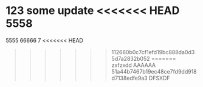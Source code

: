 123
some update
<<<<<<< HEAD
5558
=======
5555
66666
7
<<<<<<< HEAD
>>>>>>> 112660b0c7cf1efd19bc888da0d35d7a2832b052
=======
zxfzxdd
AAAAAA
>>>>>>> 51a44b7467b19ec48ce7fd9dd918d7138edfe9a3
DFSXDF
